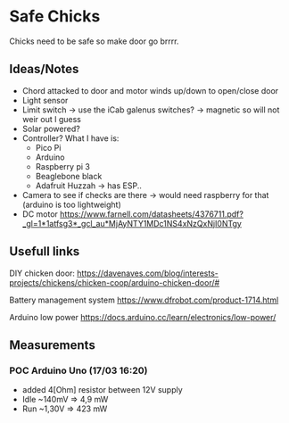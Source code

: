 # Safe Chicks

Chicks need to be safe so make door go brrrr.

## Ideas/Notes
 - Chord attacked to door and motor winds up/down to open/close door
 - Light sensor 
 - Limit switch -> use the iCab galenus switches? -> magnetic so will not weir out I guess
 - Solar powered?
 - Controller? What I have is:
    - Pico Pi
    - Arduino
    - Raspberry pi 3
    - Beaglebone black
    - Adafruit Huzzah -> has ESP.. 
 - Camera to see if checks are there -> would need raspberry for that (arduino is too lightweight)
 - DC motor
      https://www.farnell.com/datasheets/4376711.pdf?_gl=1*1atfsg3*_gcl_au*MjAyNTY1MDc1NS4xNzQxNjI0NTgy




## Usefull links
DIY chicken door:
https://davenaves.com/blog/interests-projects/chickens/chicken-coop/arduino-chicken-door/#

Battery management system
https://www.dfrobot.com/product-1714.html

Arduino low power
https://docs.arduino.cc/learn/electronics/low-power/


## Measurements

### POC Arduino Uno (17/03 16:20)
  - added 4[Ohm] resistor between 12V supply
  - Idle ~140mV => 4,9 mW
  - Run  ~1,30V => 423 mW



